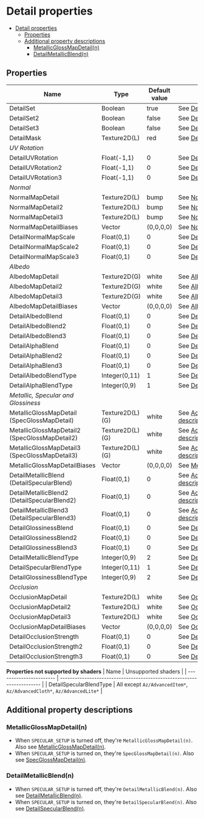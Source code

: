 # Detail properties

- [Detail properties](#detail-properties)
  - [Properties](#properties)
  - [Additional property descriptions](#additional-property-descriptions)
    - [MetallicGlossMapDetail(n)](#metallicglossmapdetailn)
    - [DetailMetallicBlend(n)](#detailmetallicblendn)

## Properties
| Name                                          | Type            | Default value | Description                                                                                                 |
| --------------------------------------------- | --------------- | ------------- | ----------------------------------------------------------------------------------------------------------- |
| DetailSet                                     | Boolean         | true          | See [DetailSet(n)](../common/detail_property_descriptions.md#detailsetn).                                   |
| DetailSet2                                    | Boolean         | false         | See [DetailSet(n)](../common/detail_property_descriptions.md#detailsetn).                                   |
| DetailSet3                                    | Boolean         | false         | See [DetailSet(n)](../common/detail_property_descriptions.md#detailsetn).                                   |
| DetailMask                                    | Texture2D(L)    | red           | See [DetailMask](../common/detail_property_descriptions.md#detailmask).                                     |
| *UV Rotation*                                 |                 |               |                                                                                                             |
| DetailUVRotation                              | Float(-1,1)     | 0             | See [DetailUVRotation(n)](../common/detail_property_descriptions.md#detailuvrotationn).                     |
| DetailUVRotation2                             | Float(-1,1)     | 0             | See [DetailUVRotation(n)](../common/detail_property_descriptions.md#detailuvrotationn).                     |
| DetailUVRotation3                             | Float(-1,1)     | 0             | See [DetailUVRotation(n)](../common/detail_property_descriptions.md#detailuvrotationn).                     |
| *Normal*                                      |                 |               |                                                                                                             |
| NormalMapDetail                               | Texture2D(L)    | bump          | See [NormalMapDetail(n)](../common//detail_property_descriptions.md#normalmapdetailn).                      |
| NormalMapDetail2                              | Texture2D(L)    | bump          | See [NormalMapDetail(n)](../common//detail_property_descriptions.md#normalmapdetailn).                      |
| NormalMapDetail3                              | Texture2D(L)    | bump          | See [NormalMapDetail(n)](../common//detail_property_descriptions.md#normalmapdetailn).                      |
| NormalMapDetailBiases                         | Vector          | (0,0,0,0)     | See [NormalMapDetailBiases](../common/detail_property_descriptions.md#normalmapdetailbiases).               |
| DetailNormalMapScale                          | Float(0,1)      | 0             | See [DetailNormalMapScale(n)](../common/detail_property_descriptions.md#detailnormalmapscalen).             |
| DetailNormalMapScale2                         | Float(0,1)      | 0             | See [DetailNormalMapScale(n)](../common/detail_property_descriptions.md#detailnormalmapscalen).             |
| DetailNormalMapScale3                         | Float(0,1)      | 0             | See [DetailNormalMapScale(n)](../common/detail_property_descriptions.md#detailnormalmapscalen).             |
| *Albedo*                                      |                 |               |                                                                                                             |
| AlbedoMapDetail                               | Texture2D(G)    | white         | See [AlbedoMapDetail(n)](../common/detail_property_descriptions.md#albedomapdetailn).                       |
| AlbedoMapDetail2                              | Texture2D(G)    | white         | See [AlbedoMapDetail(n)](../common/detail_property_descriptions.md#albedomapdetailn).                       |
| AlbedoMapDetail3                              | Texture2D(G)    | white         | See [AlbedoMapDetail(n)](../common/detail_property_descriptions.md#albedomapdetailn).                       |
| AlbedoMapDetailBiases                         | Vector          | (0,0,0,0)     | See [AlbedoMapDetailBiases](../common/detail_property_descriptions.md#albedomapdetailbiases).               |
| DetailAlbedoBlend                             | Float(0,1)      | 0             | See [DetailAlbedoBlend(n)](../common/detail_property_descriptions.md#detailalbedoblendn).                   |
| DetailAlbedoBlend2                            | Float(0,1)      | 0             | See [DetailAlbedoBlend(n)](../common/detail_property_descriptions.md#detailalbedoblendn).                   |
| DetailAlbedoBlend3                            | Float(0,1)      | 0             | See [DetailAlbedoBlend(n)](../common/detail_property_descriptions.md#detailalbedoblendn).                   |
| DetailAlphaBlend                              | Float(0,1)      | 0             | See [DetailAlphaBlend(n)](../common/detail_property_descriptions.md#detailalphablendn).                     |
| DetailAlphaBlend2                             | Float(0,1)      | 0             | See [DetailAlphaBlend(n)](../common/detail_property_descriptions.md#detailalphablendn).                     |
| DetailAlphaBlend3                             | Float(0,1)      | 0             | See [DetailAlphaBlend(n)](../common/detail_property_descriptions.md#detailalphablendn).                     |
| DetailAlbedoBlendType                         | Integer(0,11)   | 1             | See [DetailAlbedoBlendType](../common/detail_property_descriptions.md#detailalbedoblendtype).               |
| DetailAlphaBlendType                          | Integer(0,9)    | 1             | See [DetailAlphaBlendType](../common/detail_property_descriptions.md#detailalphablendtype).                 |
| *Metallic, Specular and Glossiness*           |                 |               |                                                                                                             |
| MetallicGlossMapDetail (SpecGlossMapDetail)   | Texture2D(L)(G) | white         | See [Additional property descriptions/MetallicGlossMapDetail(n)](#metallicglossmapdetailn).                 |
| MetallicGlossMapDetail2 (SpecGlossMapDetail2) | Texture2D(L)(G) | white         | See [Additional property descriptions/MetallicGlossMapDetail(n)](#metallicglossmapdetailn).                 |
| MetallicGlossMapDetail3 (SpecGlossMapDetail3) | Texture2D(L)(G) | white         | See [Additional property descriptions/MetallicGlossMapDetail(n)](#metallicglossmapdetailn).                 |
| MetallicGlossMapDetailBiases                  | Vector          | (0,0,0,0)     | See [MetallicGlossMapDetailBiases](../common/detail_property_descriptions.md#metallicglossmapdetailbiases). |
| DetailMetallicBlend (DetailSpecularBlend)     | Float(0,1)      | 0             | See [Additional property descriptions/DetailMetallicBlend(n)](#detailmetallicblendn).                       |
| DetailMetallicBlend2 (DetailSpecularBlend2)   | Float(0,1)      | 0             | See [Additional property descriptions/DetailMetallicBlend(n)](#detailmetallicblendn).                       |
| DetailMetallicBlend3 (DetailSpecularBlend3)   | Float(0,1)      | 0             | See [Additional property descriptions/DetailMetallicBlend(n)](#detailmetallicblendn).                       |
| DetailGlossinessBlend                         | Float(0,1)      | 0             | See [DetailGlossinessBlend(n)](../common/detail_property_descriptions.md#detailglossinessblendn).           |
| DetailGlossinessBlend2                        | Float(0,1)      | 0             | See [DetailGlossinessBlend(n)](../common/detail_property_descriptions.md#detailglossinessblendn).           |
| DetailGlossinessBlend3                        | Float(0,1)      | 0             | See [DetailGlossinessBlend(n)](../common/detail_property_descriptions.md#detailglossinessblendn).           |
| DetailMetallicBlendType                       | Integer(0,9)    | 2             | See [DetailMetallicBlendType](../common/detail_property_descriptions.md#detailmetallicblendtype).           |
| DetailSpecularBlendType                       | Integer(0,11)   | 1             | See [DetailSpecularBlendType](../common/detail_property_descriptions.md#detailspecularblendtype).           |
| DetailGlossinessBlendType                     | Integer(0,9)    | 2             | See [DetailGlossinessBlendType](../common/detail_property_descriptions.md#detailglossinessblendtype).       |
| *Occlusion*                                   |                 |               |                                                                                                             |
| OcclusionMapDetail                            | Texture2D(L)    | white         | See [OcclusionMapDetail(n)](../common/detail_property_descriptions.md#occlusionmapdetailn).                 |
| OcclusionMapDetail2                           | Texture2D(L)    | white         | See [OcclusionMapDetail(n)](../common/detail_property_descriptions.md#occlusionmapdetailn).                 |
| OcclusionMapDetail3                           | Texture2D(L)    | white         | See [OcclusionMapDetail(n)](../common/detail_property_descriptions.md#occlusionmapdetailn).                 |
| OcclusionMapDetailBiases                      | Vector          | (0,0,0,0)     | See [OcclusionMapDetailBiases](../common/detail_property_descriptions.md#occlusionmapdetailbiases).         |
| DetailOcclusionStrength                       | Float(0,1)      | 0             | See [DetailOcclusionStrength(n)](../common/detail_property_descriptions.md#detailocclusionstrengthn).       |
| DetailOcclusionStrength2                      | Float(0,1)      | 0             | See [DetailOcclusionStrength(n)](../common/detail_property_descriptions.md#detailocclusionstrengthn).       |
| DetailOcclusionStrength3                      | Float(0,1)      | 0             | See [DetailOcclusionStrength(n)](../common/detail_property_descriptions.md#detailocclusionstrengthn).       |

**Properties not supported by shaders**
| Name                    | Unsupported shaders                                                    |
| ----------------------- | ---------------------------------------------------------------------- |
| DetailSpecularBlendType | All except `Az/AdvancedItem*`, `Az/AdvancedCloth*`, `Az/AdvancedLite*` |

## Additional property descriptions
### MetallicGlossMapDetail(n) 
- When `SPECULAR_SETUP` is turned off, they're `MetallicGlossMapDetail(n)`. Also see [MetallicGlossMapDetail(n)](../common/detail_property_descriptions.md#metallicglossmapdetailn).
- When `SPECULAR_SETUP` is turned on, they're `SpecGlossMapDetail(n)`. Also see [SpecGlossMapDetail(n)](../common/detail_property_descriptions.md#specglossmapdetailn).

### DetailMetallicBlend(n)
- When `SPECULAR_SETUP` is turned off, they're `DetailMetallicBlend(n)`. Also see [DetailMetallicBlend(n)](../common/detail_property_descriptions.md#detailmetallicblendn). 
- When `SPECULAR_SETUP` is turned on, they're `DetailSpecularBlend(n)`. Also see [DetailSpecularBlend(n)](../common/detail_property_descriptions.md#detailspecularblendn).
